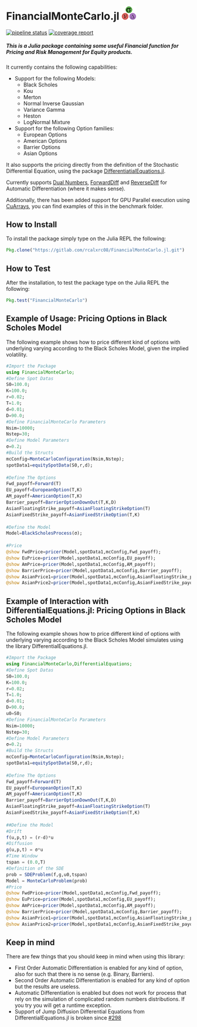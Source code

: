 # FinancialMonteCarlo.jl <img src="etc/logo.png" width="40">  

[![pipeline status](https://gitlab.com/rcalxrc08/FinancialMonteCarlo.jl/badges/master/pipeline.svg)](https://gitlab.com/rcalxrc08/FinancialMonteCarlo.jl/commits/master) [![coverage report](https://gitlab.com/rcalxrc08/FinancialMonteCarlo.jl/badges/master/coverage.svg)](https://gitlab.com/rcalxrc08/FinancialMonteCarlo.jl/commits/master)
##### This is a Julia package containing some useful Financial function for Pricing and Risk Management for Equity products.

It currently contains the following capabilities:

- Support for the following Models:
    - Black Scholes
    - Kou
    - Merton
    - Normal Inverse Gaussian
    - Variance Gamma
    - Heston
    - LogNormal Mixture
- Support for the following Option families:
    - European Options 
    - American Options
    - Barrier Options
    - Asian Options

It also supports the pricing directly from the definition of the Stochastic Differential Equation, using the package [DifferentiatialEquations.jl](https://github.com/JuliaDiffEq/DifferentialEquations.jl).

Currently supports [Dual Numbers](https://github.com/JuliaDiff/DualNumbers.jl), [ForwardDiff](https://github.com/JuliaDiff/ForwardDiff.jl) and [ReverseDiff](https://github.com/JuliaDiff/ReverseDiff.jl)
for Automatic Differentiation (where it makes sense).

Additionally, there has been added support for GPU Parallel execution using [CuArrays](https://github.com/JuliaGPU/CuArrays.jl), you can find examples of this in the benchmark folder.

## How to Install
To install the package simply type on the Julia REPL the following:
```julia
Pkg.clone("https://gitlab.com/rcalxrc08/FinancialMonteCarlo.jl.git")
```
## How to Test
After the installation, to test the package type on the Julia REPL the following:
```julia
Pkg.test("FinancialMonteCarlo")
```
## Example of Usage: Pricing Options in Black Scholes Model
The following example shows how to price different kind of options with underlying varying according to the Black Scholes Model, given the implied volatility.
```julia
#Import the Package
using FinancialMonteCarlo;
#Define Spot Datas
S0=100.0;
K=100.0;
r=0.02;
T=1.0;
d=0.01;
D=90.0;
#Define FinancialMonteCarlo Parameters
Nsim=10000;
Nstep=30;
#Define Model Parameters
σ=0.2;
#Build the Structs
mcConfig=MonteCarloConfiguration(Nsim,Nstep);
spotData1=equitySpotData(S0,r,d);

#Define The Options
Fwd_payoff=Forward(T)
EU_payoff=EuropeanOption(T,K)
AM_payoff=AmericanOption(T,K)
Barrier_payoff=BarrierOptionDownOut(T,K,D)
AsianFloatingStrike_payoff=AsianFloatingStrikeOption(T)
AsianFixedStrike_payoff=AsianFixedStrikeOption(T,K)

#Define the Model
Model=BlackScholesProcess(σ);

#Price
@show FwdPrice=pricer(Model,spotData1,mcConfig,Fwd_payoff);						
@show EuPrice=pricer(Model,spotData1,mcConfig,EU_payoff);
@show AmPrice=pricer(Model,spotData1,mcConfig,AM_payoff);
@show BarrierPrice=pricer(Model,spotData1,mcConfig,Barrier_payoff);
@show AsianPrice1=pricer(Model,spotData1,mcConfig,AsianFloatingStrike_payoff);
@show AsianPrice2=pricer(Model,spotData1,mcConfig,AsianFixedStrike_payoff);
```


## Example of Interaction with DifferentialEquations.jl: Pricing Options in Black Scholes Model
The following example shows how to price different kind of options with underlying varying according to the Black Scholes Model simulates using the library DifferentialEquations.jl.
```julia
#Import the Package
using FinancialMonteCarlo,DifferentialEquations;
#Define Spot Datas
S0=100.0;
K=100.0;
r=0.02;
T=1.0;
d=0.01;
D=90.0;
u0=S0;
#Define FinancialMonteCarlo Parameters
Nsim=10000;
Nstep=30;
#Define Model Parameters
σ=0.2;
#Build the Structs
mcConfig=MonteCarloConfiguration(Nsim,Nstep);
spotData1=equitySpotData(S0,r,d);

#Define The Options
Fwd_payoff=Forward(T)
EU_payoff=EuropeanOption(T,K)
AM_payoff=AmericanOption(T,K)
Barrier_payoff=BarrierOptionDownOut(T,K,D)
AsianFloatingStrike_payoff=AsianFloatingStrikeOption(T)
AsianFixedStrike_payoff=AsianFixedStrikeOption(T,K)

##Define the Model
#Drift
f(u,p,t) = (r-d)*u
#Diffusion
g(u,p,t) = σ*u
#Time Window
tspan = (0.0,T)
#Definition of the SDE
prob = SDEProblem(f,g,u0,tspan)
Model = MonteCarloProblem(prob)
#Price
@show FwdPrice=pricer(Model,spotData1,mcConfig,Fwd_payoff);						
@show EuPrice=pricer(Model,spotData1,mcConfig,EU_payoff);
@show AmPrice=pricer(Model,spotData1,mcConfig,AM_payoff);
@show BarrierPrice=pricer(Model,spotData1,mcConfig,Barrier_payoff);
@show AsianPrice1=pricer(Model,spotData1,mcConfig,AsianFloatingStrike_payoff);
@show AsianPrice2=pricer(Model,spotData1,mcConfig,AsianFixedStrike_payoff);
```
## Keep in mind
There are few things that you should keep in mind when using this library:
- First Order Automatic Differentiation is enabled for any kind of option, also for such that there is no sense (e.g. Binary, Barriers).
- Second Order Automatic Differentiation is enabled for any kind of option but the results are useless.
- Automatic Differentiation is enabled but does not work for process that rely on the simulation of complicated random numbers distributions. If you try you will get a runtime exception.
- Support of Jump Diffusion Differential Equations from DifferentialEquations.jl is broken since [#298](https://github.com/JuliaDiffEq/DifferentialEquations.jl/issues/298)
